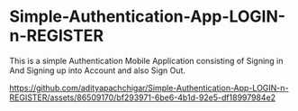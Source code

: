 # Simple-Authentication-App-LOGIN-n-REGISTER
 This is a simple Authentication Mobile Application consisting of Signing in And Signing up into Account and also Sign Out.



https://github.com/adityapachchigar/Simple-Authentication-App-LOGIN-n-REGISTER/assets/86509170/bf293971-6be6-4b1d-92e5-df18997984e2

